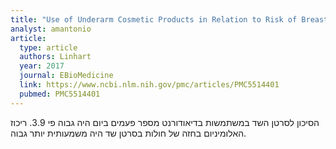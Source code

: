 ```yaml
---
title: "Use of Underarm Cosmetic Products in Relation to Risk of Breast Cancer: A Case-Control Study"
analyst: amantonio
article:
  type: article
  authors: Linhart
  year: 2017
  journal: EBioMedicine
  link: https://www.ncbi.nlm.nih.gov/pmc/articles/PMC5514401
  pubmed: PMC5514401
---
```


הסיכון לסרטן השד במשתמשות בדיאודורנט מספר פעמים ביום היה גבוה פי 3.9. ריכוז האלומיניום בחזה של חולות בסרטן שד היה משמעותית יותר גבוה.
